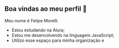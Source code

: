 ## Boa vindas ao meu perfil 💙

Meu nome é Felipe Morelli

- Estou estudando na Alura;
- Estou me desenvolvendo na linguagem JavaScript;
- Utilizo esse espaço para minha organização e 
